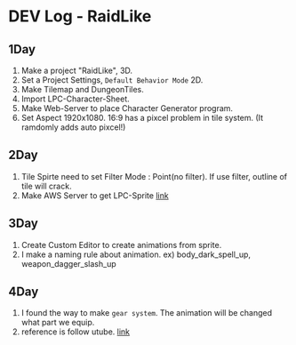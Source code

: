 DEV Log - RaidLike
==================

## 1Day
1. Make a project "RaidLike", 3D.
2. Set a Project Settings, `Default Behavior Mode` 2D.
3. Make Tilemap and DungeonTiles.
4. Import LPC-Character-Sheet.
5. Make Web-Server to place Character Generator program.
6. Set Aspect 1920x1080. 16:9 has a pixcel problem in tile system. (It ramdomly adds auto pixcel!)

## 2Day
1. Tile Spirte need to set Filter Mode : Point(no filter). If use filter, outline of tile will crack.
2. Make AWS Server to get LPC-Sprite [link](http://ec2-13-125-227-66.ap-northeast-2.compute.amazonaws.com/)

## 3Day
1. Create Custom Editor to create animations from sprite.
2. I make a naming rule about animation. ex) body_dark_spell_up, weapon_dagger_slash_up

## 4Day
1. I found the way to make `gear system`. The animation will be changed what part we equip.
2. reference is follow utube. [link](https://youtu.be/wyyuYX25tBU)

